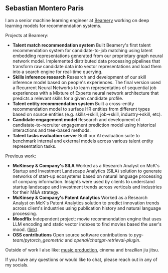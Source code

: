 <!--
fas fa-envelope: mailto:smonteroparis@iclod.com
fab fa-linkedin-in : https://www.linkedin.com/in/sebastianmontero/
fab fa-github:  https://github.com/sebastian-montero
fa-brands fa-x-twitter : https://twitter.com/sebastianmxnt
-->

## Sebastian Montero Paris

I am a senior machine learning engineer at [Beamery](https://beamery.com/about-us/) working on deep learning models for recommendation systems.

Projects at Beamery:

- **Talent match recommendation system** Built Beamery's first talent recommendation system for candidate-to-job matching using latent embedding representations generated from our proprietary graph neural network model. Implemented distributed data processing pipelines that transform raw candidate data into vector representations and load them into a search engine for real-time querying.
- **Skills inference research** Research and development of our skill inference model based on people's experiences. The final version used a Recurrent Neural Networks to learn representatins of sequential job experiences with a Mixture of Experts neural network architecture that predicts a relevant skills for a given candidate profile. 
- **Talent entity recommendation system** Built a cross-entity recommendation model to surface HR entities from different types based on source entities (e.g. skills->skill, job->skill, industry->skill, etc).
- **Candidate engagement model** Research and development of candiatate-to-recruiter engagement prediction model using historical interactions and tree-based methods.
- **Talent tasks evaluation server** Built our AI evaluation suite to benchmark internal and external models across various talent entity representation tasks.

Previous work:

- **McKinsey & Company's SILA** Worked as a Research Analyst on McK's Startup and Investment Landscape Analytics (SILA) solution to generate networks of start-up ecosystems based on natural language processing of company information. Insights were used by clients to understand startup landscape and investment trends across verticals and industries for their M&A strategy. 
- **McKinsey & Company's Patent Analytics** Worked as a Research Analyst on McK's Patent Analytics solution to predict innovation trends across client's industries using publication history and natural language processing.
- **Moodflix** Independent project: movie recommendation engine that uses LLM encoding and static vector indexes to find movies based the user's mood. ([link](https://moodflix.streamlit.app)).
- **OSS contributions** Open source software contributions to _pyg-team/pytorch_geometric_ and _openai/chatgpt-retrieval-plugin_.

Outside of work I also like: [music production](https://soundcloud.com/smxnt), cinema and brazilian jiu jitsu.

If you have any questions or would like to chat, please reach out in any of my socials.